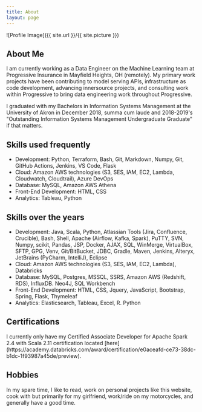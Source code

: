 ```yaml
---
title: About
layout: page
---
```

![Profile Image]({{ site.url }}/{{ site.picture }})

<h2>About Me </h2>
I am currently working as a Data Engineer on the Machine Learning team at Progressive Insurance in Mayfield Heights, OH (remotely). My primary work projects have been contributing to model serving APIs, infrastructure as code development, advancing innersource projects, and consulting work within Progressive to bring data engineering work throughout Progressive.

I graduated with my Bachelors in Information Systems Management at the University of Akron in December 2018, summa cum laude and 2018-2019's "Outstanding Information Systems Management Undergraduate Graduate" if that matters.

<h2>Skills used frequently</h2>

- Development: Python, Terraform, Bash, Git, Markdown, Numpy, Git, GitHub Actions, Jenkins, VS Code, Flask
- Cloud: Amazon AWS technologies (S3, SES, IAM, EC2, Lambda, Cloudwatch, Cloudtrail), Azure DevOps
- Database: MySQL, Amazon AWS Athena
- Front-End Development: HTML, CSS
- Analytics: Tableau, Python

<h2>Skills over the years</h2>

- Development: Java, Scala, Python, Atlassian Tools (Jira, Confluence, Crucible), Bash, Shell, Apache (Airflow, Kafka, Spark), PuTTY, SVN, Numpy, scikit, Pandas, JSP, Docker, AJAX, SQL, WinMerge, VirtualBox, SFTP, GPG, Venv, Git/BitBucket, JDBC, Gradle, Maven, Jenkins, Alteryx, JetBrains (PyCharm, IntelliJ), Eclipse
- Cloud: Amazon AWS technologies (S3, SES, IAM, EC2, Lambda), Databricks
- Database: MySQL, Postgres, MSSQL, SSRS, Amazon AWS (Redshift, RDS), InfluxDB. Neo4J, SQL Workbench
- Front-End Development: HTML, CSS, Jquery, JavaScript, Bootstrap, Spring, Flask, Thymeleaf
- Analytics: Elasticsearch, Tableau, Excel, R. Python

<h2>Certifications</h2>
I currently only have my Certified Associate Developer for Apache Spark 2.4 with Scala 2.11 certification located [here](https://academy.databricks.com/award/certification/e0aceafd-ce73-38dc-b1dc-1f93987a45de/preview).


<h2> Hobbies </h2>
In my spare time, I like to read, work on personal projects like this website, cook with but primarily for my girlfriend, work/ride on my motorcycles, and generally have a good time. 
